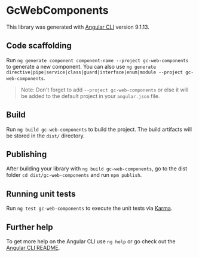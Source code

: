 # GcWebComponents

This library was generated with [Angular CLI](https://github.com/angular/angular-cli) version 9.1.13.

## Code scaffolding

Run `ng generate component component-name --project gc-web-components` to generate a new component. You can also use `ng generate directive|pipe|service|class|guard|interface|enum|module --project gc-web-components`.
> Note: Don't forget to add `--project gc-web-components` or else it will be added to the default project in your `angular.json` file. 

## Build

Run `ng build gc-web-components` to build the project. The build artifacts will be stored in the `dist/` directory.

## Publishing

After building your library with `ng build gc-web-components`, go to the dist folder `cd dist/gc-web-components` and run `npm publish`.

## Running unit tests

Run `ng test gc-web-components` to execute the unit tests via [Karma](https://karma-runner.github.io).

## Further help

To get more help on the Angular CLI use `ng help` or go check out the [Angular CLI README](https://github.com/angular/angular-cli/blob/master/README.md).
